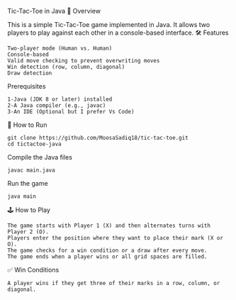 Tic-Tac-Toe in Java
📌 Overview

This is a simple Tic-Tac-Toe game implemented in Java. It allows two players to play against each other in a console-based interface.
🛠 Features

    Two-player mode (Human vs. Human)
    Console-based
    Valid move checking to prevent overwriting moves
    Win detection (row, column, diagonal)
    Draw detection

Prerequisites

    1-Java (JDK 8 or later) installed
    2-A Java compiler (e.g., javac)
    3-An IDE (Optional but I prefer Vs Code)

🚀 How to Run
    
    git clone https://github.com/MoosaSadiq18/tic-tac-toe.git
    cd tictactoe-java

Compile the Java files

    javac main.java

Run the game

    java main

🕹️ How to Play

    The game starts with Player 1 (X) and then alternates turns with Player 2 (O).
    Players enter the position where they want to place their mark (X or O).
    The game checks for a win condition or a draw after every move.
    The game ends when a player wins or all grid spaces are filled.

✅ Win Conditions

    A player wins if they get three of their marks in a row, column, or diagonal.
    
    